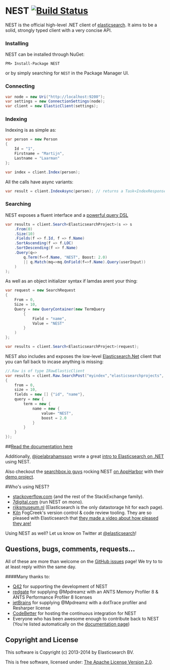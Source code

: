 # NEST [![Build Status](http://teamcity.codebetter.com/app/rest/builds/buildType:%28id:bt993%29/statusIcon)](http://teamcity.codebetter.com/viewType.html?buildTypeId=bt993&guest=1)

NEST is the official high-level .NET client of [elasticsearch](https://github.com/elasticsearch/elasticsearch).  It aims to be a solid, strongly typed client with a very concise API.

### Installing

NEST can be installed through NuGet:

	PM> Install-Package NEST

or by simply searching for `NEST` in the Package Manager UI.

### Connecting
```csharp
var node = new Uri("http://localhost:9200");
var settings = new ConnectionSettings(node);
var client = new ElasticClient(settings);
```
### Indexing
Indexing is as simple as:
```csharp
var person = new Person
{
    Id = "1",
    Firstname = "Martijn",
    Lastname = "Laarman"
};

var index = client.Index(person);
```
All the calls have async variants:
```csharp
var result = client.IndexAsync(person); // returns a Task<IndexResponse>
```
### Searching
NEST exposes a fluent interface and a [powerful query DSL](http://nest.azurewebsites.net/concepts/writing-queries.html)
```csharp
var results = client.Search<ElasticsearchProject>(s => s
	.From(0)
	.Size(10)
	.Fields(f => f.Id, f => f.Name)
	.SortAscending(f => f.LOC)
	.SortDescending(f => f.Name)
	.Query(q=>
		q.Term(f=>f.Name, "NEST", Boost: 2.0) 
		|| q.Match(mq=>mq.OnField(f=>f.Name).Query(userInput))
	)
);
```
As well as an object initializer syntax if lamdas arent your thing:
```csharp
var request = new SearchRequest
{
	From = 0,
	Size = 10,
	Query = new QueryContainer(new TermQuery 
		{ 
			Field = "name",
			Value = "NEST" 
		}
	)
};

var results = client.Search<ElasticsearchProject>(request);
```
NEST also includes and exposes the low-level [Elasticsearch.Net](https://github.com/elasticsearch/elasticsearch-net/tree/develop/src/Elasticsearch.Net) client that you can fall back to incase anything is missing:
```csharp
//.Raw is of type IRawElasticClient
var results = client.Raw.SearchPost("myindex","elasticsearchprojects", new
{
	from = 0,
	size = 10,
	fields = new [] {"id", "name"},
	query = new {
		term = new {
			name = new {
				value= "NEST",
				boost = 2.0
			}
		}
	}
});
```
##[Read the documentation here](http://nest.azurewebsites.net/)

Additionally, [@joelabrahamsson](http://twitter.com/joelabrahamsson) wrote a great [intro to Elasticsearch on .NET](http://joelabrahamsson.com/entry/extending-aspnet-mvc-music-store-with-elasticsearch)
using NEST.

Also checkout the [searchbox.io guys](https://searchbox.io/) rocking NEST [on AppHarbor](http://blog.appharbor.com/2012/06/19/searchbox-elasticsearch-is-now-an-add-on) 
with their [demo project](https://github.com/searchbox-io/.net-sample).

#Who's using NEST?
* [stackoverflow.com](http://www.stackoverflow.com) (and the rest of the StackExchange family).
* [7digital.com](http://www.7digital.com) (run NEST on mono).
* [rijksmuseum.nl](https://www.rijksmuseum.nl/en) (Elasticsearch is the only datastorage hit for each page).
* [Kiln](http://www.fogcreek.com/kiln/) FogCreek's version control & code review tooling. 
  They are so pleased with Elasticsearch that [they made a video about how pleased they are!](http://blog.fogcreek.com/kiln-powered-by-elasticsearch/)

Using NEST as well? Let us know on Twitter at [@elasticsearch](https://twitter.com/elasticsearch)!

## Questions, bugs, comments, requests...

All of these are more than welcome on the [GitHub issues](https://github.com/elasticsearch/elasticsearch-net/issues) page!  We try to to at least reply within the same day.

####Many thanks to:
* [Q42](http://www.q42.nl) for supporting the development of NEST
* [redgate](http://www.red-gate.com) for supplying @Mpdreamz with an ANTS Memory Profiler 8 & ANTS Performance Profiler 8 licenses
* [jetBrains](http://www.jetbrains.com) for supplying @Mpdreamz with a dotTrace profiler and Resharper license
* [CodeBetter](http://codebetter.com) for hosting the continuous integration for NEST
* Everyone who has been awesome enough to contribute back to NEST (You're listed automatically on the [documentation page](http://nest.azurewebsites.net))

## Copyright and License

This software is Copyright (c) 2013-2014 by Elasticsearch BV.

This is free software, licensed under: [The Apache License Version 2.0](https://github.com/elasticsearch/elasticsearch-net/blob/develop/license.txt).
